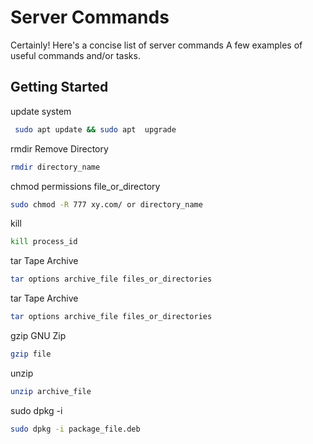 # Server Commands

Certainly! Here's a concise list of server commands
A few examples of useful commands and/or tasks.

## Getting Started 

update system 
```bash
 sudo apt update && sudo apt  upgrade
 ```
rmdir Remove Directory
```bash
rmdir directory_name
```
chmod permissions file_or_directory
```bash
sudo chmod -R 777 xy.com/ or directory_name
```
kill 
```bash
kill process_id
```
tar Tape Archive
```bash
tar options archive_file files_or_directories
```
tar Tape Archive
```bash
tar options archive_file files_or_directories
```
gzip GNU Zip
```bash
gzip file
```
unzip 
```bash
unzip archive_file
```
sudo dpkg -i 
```bash
sudo dpkg -i package_file.deb
```

